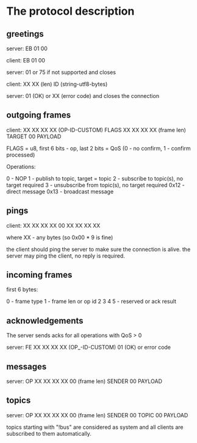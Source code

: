 # The protocol description

## greetings

server: EB 01 00

client: EB 01 00

server: 01 or 75 if not supported and closes

client: XX XX (len) ID (string-utf8-bytes)

server: 01 (OK) or XX (error code) and closes the connection

## outgoing frames

client: XX XX XX XX (OP-ID-CUSTOM) FLAGS XX XX XX XX (frame len) TARGET 00 PAYLOAD

FLAGS = u8, first 6 bits - op, last 2 bits = QoS (0 - no confirm, 1 - confirm
processed)

Operations:

0 - NOP
1 - publish to topic, target = topic
2 - subscribe to topic(s), no target required
3 - unsubscribe from topic(s), no target required
0x12 - direct message
0x13 - broadcast message

## pings

client: XX XX XX XX 00 XX XX XX XX

where XX - any bytes (so 0x00 * 9 is fine)

the client should ping the server to make sure the connection is alive. the
server may ping the client, no reply is required.

## incoming frames

first 6 bytes:

0 - frame type
1 - frame len or op id
2
3
4
5 - reserved or ack result

## acknowledgements

The server sends acks for all operations with QoS > 0

server: FE XX XX XX XX (OP_-ID-CUSTOM) 01 (OK) or error code

## messages

server: OP XX XX XX XX 00 (frame len) SENDER 00 PAYLOAD 

## topics

server: OP XX XX XX XX 00 (frame len) SENDER 00 TOPIC 00 PAYLOAD 

topics starting with "!bus" are considered as system and all clients are
subscribed to them automatically.
